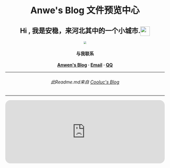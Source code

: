 
<center><h1>Anwe's Blog 文件预览中心</h1></center>

<center><h2>Hi , 我是安稳，来河北其中的一个小城市.<img src="https://cdn.jsdelivr.net/gh/anwen-anyi/imgAnwen/images/hs.gif" width="30px" align="center"></h2></center>

<center><img src="https://cdn.jsdelivr.net/gh/anwen-anyi/imgAnwen/blog/anwen-200x200.png" style="zoom: 50%;" /></center>

<center><h4>与我联系</h4></center>
<center><b><a href="https://blog.zytllt.cn/" target="_blank" >Anwen's Blog</a> &middot; <a href="mailto:anwen_anyi@foxmail.com" >Email</a> &middot; <a href="http://wpa.qq.com/msgrd?v=3&uin=993280891&site=qq&menu=yes" target="_blank" >QQ</a></b></center>


------


<center> <h6>此Readme.md来自 <a href="https://www.cooluc.com/" target="_blank" >Cooluc's Blog</a></h6></center>

------


<p align="center"><iframe src="https://valetzx.github.io/daohang-master/" name="iframe_a" scrolling="no" frameborder="0" width="100%" height="200" style="scrolling: no;1px solid #ccc; border-radius: 16px;"></iframe></p>
